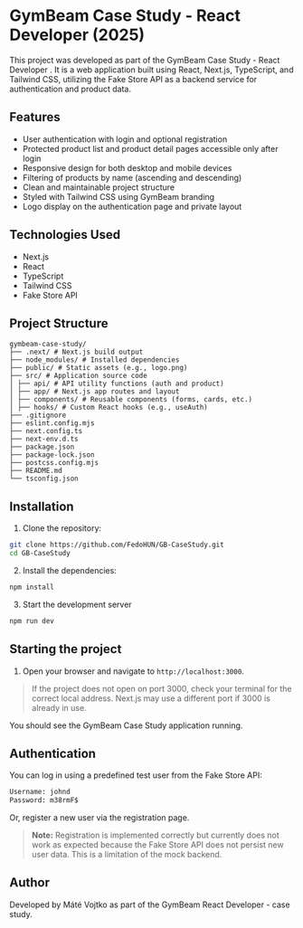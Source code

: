 # GymBeam Case Study - React Developer (2025)

This project was developed as part of the GymBeam Case Study - React Developer . It is a web application built
using React, Next.js, TypeScript, and Tailwind CSS, utilizing the Fake Store API as a backend service for authentication
and product data.

## Features

- User authentication with login and optional registration
- Protected product list and product detail pages accessible only after login
- Responsive design for both desktop and mobile devices
- Filtering of products by name (ascending and descending)
- Clean and maintainable project structure
- Styled with Tailwind CSS using GymBeam branding
- Logo display on the authentication page and private layout

## Technologies Used

- Next.js
- React
- TypeScript
- Tailwind CSS
- Fake Store API

## Project Structure

```
gymbeam-case-study/
├── .next/ # Next.js build output
├── node_modules/ # Installed dependencies
├── public/ # Static assets (e.g., logo.png)
├── src/ # Application source code
│ ├── api/ # API utility functions (auth and product)
│ ├── app/ # Next.js app routes and layout
│ ├── components/ # Reusable components (forms, cards, etc.)
│ ├── hooks/ # Custom React hooks (e.g., useAuth)
├── .gitignore
├── eslint.config.mjs
├── next.config.ts
├── next-env.d.ts
├── package.json
├── package-lock.json
├── postcss.config.mjs
├── README.md
└── tsconfig.json
```

## Installation

1. Clone the repository:

```bash
git clone https://github.com/FedoHUN/GB-CaseStudy.git
cd GB-CaseStudy
```

2. Install the dependencies:

```bash
npm install
```

3. Start the development server

```bash
npm run dev
```

## Starting the project

1. Open your browser and navigate to `http://localhost:3000`.

> If the project does not open on port 3000, check your terminal for the correct local address. Next.js may use a different port if 3000 is already in use.


You should see the GymBeam Case Study application running.

## Authentication

You can log in using a predefined test user from the Fake Store API:

```bash
Username: johnd
Password: m38rmF$
```

Or, register a new user via the registration page.

> **Note:** Registration is implemented correctly but currently does not work as expected because the Fake Store API
> does not persist new user data. This is a limitation of the mock backend.

## Author

Developed by Máté Vojtko as part of the GymBeam React Developer - case study.

